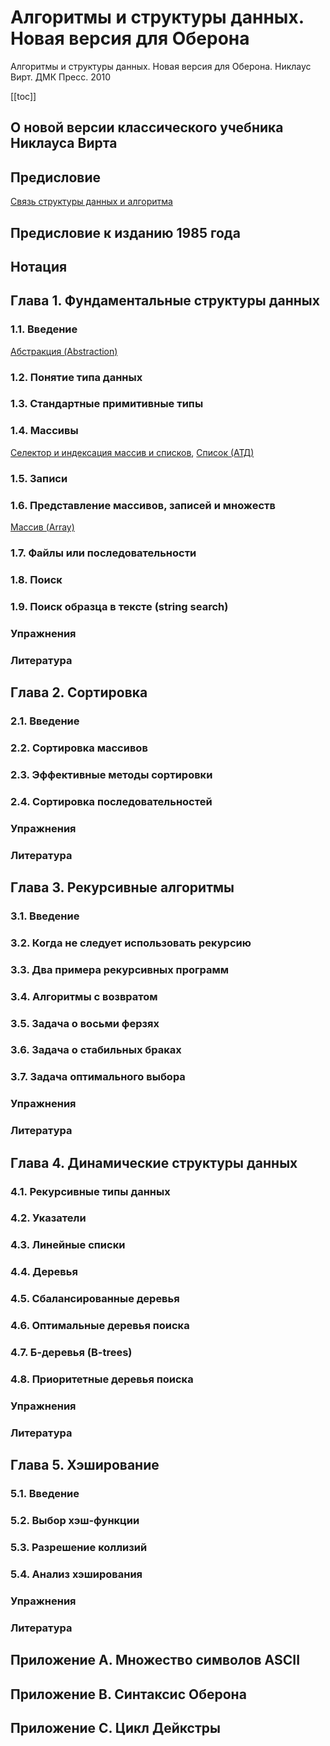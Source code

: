 # Алгоритмы и структуры данных. Новая версия для Оберона

Алгоритмы и структуры данных. Новая версия для Оберона. Никлаус Вирт. ДМК Пресс. 2010

[[toc]]

## О новой версии классического учебника Никлауса Вирта

## Предисловие

[Связь структуры данных и алгоритма](20221120131354.md)

## Предисловие к изданию 1985 года

## Нотация

## Глава 1. Фундаментальные структуры данных

### 1.1. Введение

[Абстракция (Abstraction)](20221029234239.md)

### 1.2. Понятие типа данных

### 1.3. Стандартные примитивные типы

### 1.4. Массивы

[Селектор и индексация массив и списков](20221121231228.md), [Список (АТД)](20221121230218.md)

### 1.5. Записи

### 1.6. Представление массивов, записей и множеств

[Массив (Array)](20221025215309.md)

### 1.7. Файлы или последовательности

### 1.8. Поиск

### 1.9. Поиск образца в тексте (string search)

### Упражнения

### Литература

## Глава 2. Сортировка

### 2.1. Введение

### 2.2. Сортировка массивов

### 2.3. Эффективные методы сортировки

### 2.4. Сортировка последовательностей

### Упражнения

### Литература

## Глава 3. Рекурсивные алгоритмы

### 3.1. Введение

### 3.2. Когда не следует использовать рекурсию

### 3.3. Два примера рекурсивных программ

### 3.4. Алгоритмы с возвратом

### 3.5. Задача о восьми ферзях

### 3.6. Задача о стабильных браках

### 3.7. Задача оптимального выбора

### Упражнения

### Литература

## Глава 4. Динамические структуры данных

### 4.1. Рекурсивные типы данных

### 4.2. Указатели

### 4.3. Линейные списки

### 4.4. Деревья

### 4.5. Сбалансированные деревья

### 4.6. Оптимальные деревья поиска

### 4.7. Б-деревья (B-trees)

### 4.8. Приоритетные деревья поиска

### Упражнения

### Литература

## Глава 5. Хэширование

### 5.1. Введение

### 5.2. Выбор хэш-функции

### 5.3. Разрешение коллизий

### 5.4. Анализ хэширования

### Упражнения

### Литература

## Приложение A. Множество символов ASCII

## Приложение B. Синтаксис Оберона

## Приложение C. Цикл Дейкстры
